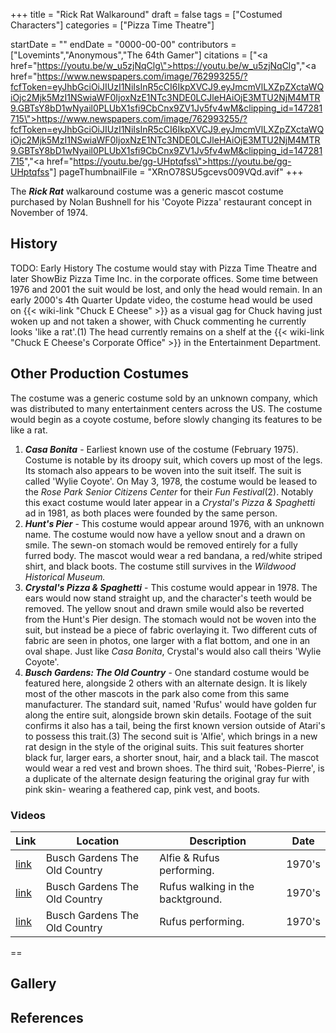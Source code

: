 +++
title = "Rick Rat Walkaround"
draft = false
tags = ["Costumed Characters"]
categories = ["Pizza Time Theatre"]


startDate = ""
endDate = "0000-00-00"
contributors = ["Lovemints","Anonymous","The 64th Gamer"]
citations = ["<a href=\"https://youtu.be/w_u5zjNqClg\">https://youtu.be/w_u5zjNqClg</a>","<a href=\"https://www.newspapers.com/image/762993255/?fcfToken=eyJhbGciOiJIUzI1NiIsInR5cCI6IkpXVCJ9.eyJmcmVlLXZpZXctaWQiOjc2Mjk5MzI1NSwiaWF0IjoxNzE1NTc3NDE0LCJleHAiOjE3MTU2NjM4MTR9.GBTsY8bD1wNyail0PLUbX1sfi9CbCnx9ZV1Jv5fv4wM&clipping_id=147281715\">https://www.newspapers.com/image/762993255/?fcfToken=eyJhbGciOiJIUzI1NiIsInR5cCI6IkpXVCJ9.eyJmcmVlLXZpZXctaWQiOjc2Mjk5MzI1NSwiaWF0IjoxNzE1NTc3NDE0LCJleHAiOjE3MTU2NjM4MTR9.GBTsY8bD1wNyail0PLUbX1sfi9CbCnx9ZV1Jv5fv4wM&clipping_id=147281715</a>","<a href=\"https://youtu.be/gg-UHptqfss\">https://youtu.be/gg-UHptqfss</a>"]
pageThumbnailFile = "XRnO78SU5gcevs009VQd.avif"
+++

The ***Rick Rat*** walkaround costume was a generic mascot costume purchased by Nolan Bushnell for his 'Coyote Pizza' restaurant concept in November of 1974.

## History

TODO: Early History The costume would stay with Pizza Time Theatre and later ShowBiz Pizza Time Inc. in the corporate offices. Some time between 1976 and 2001 the suit would be lost, and only the head would remain. In an early 2000's 4th Quarter Update video, the costume head would be used on {{< wiki-link "Chuck E Cheese" >}} as a visual gag for Chuck having just woken up and not taken a shower, with Chuck commenting he currently looks 'like a rat'.(1) The head currently remains on a shelf at the {{< wiki-link "Chuck E Cheese's Corporate Office" >}} in the Entertainment Department.

## Other Production Costumes

The costume was a generic costume sold by an unknown company, which was distributed to many entertainment centers across the US. The costume would begin as a coyote costume, before slowly changing its features to be like a rat.

1. ***Casa Bonita*** - Earliest known use of the costume (February 1975). Costume is notable by its droopy suit, which covers up most of the legs. Its stomach also appears to be woven into the suit itself. The suit is called 'Wylie Coyote'. On May 3, 1978, the costume would be leased to the *Rose Park Senior Citizens Center* for their *Fun Festival*(2). Notably this exact costume would later appear in a *Crystal's Pizza &amp; Spaghetti* ad in 1981, as both places were founded by the same person.
2. ***Hunt's Pier*** - This costume would appear around 1976, with an unknown name. The costume would now have a yellow snout and a drawn on smile. The sewn-on stomach would be removed entirely for a fully furred body. The mascot would wear a red bandana, a red/white striped shirt, and black boots. The costume still survives in the *Wildwood Historical Museum.*
3. ***Crystal's Pizza &amp; Spaghetti*** - This costume would appear in 1978. The ears would now stand straight up, and the character's teeth would be removed. The yellow snout and drawn smile would also be reverted from the Hunt's Pier design. The stomach would not be woven into the suit, but instead be a piece of fabric overlaying it. Two different cuts of fabric are seen in photos, one larger with a flat bottom, and one in an oval shape. Just like *Casa Bonita*, Crystal's would also call theirs 'Wylie Coyote'.
4. ***Busch Gardens: The Old Country*** - One standard costume would be featured here, alongside 2 others with an alternate design. It is likely most of the other mascots in the park also come from this same manufacturer. The standard suit, named 'Rufus' would have golden fur along the entire suit, alongside brown skin details. Footage of the suit confirms it also has a tail, being the first known version outside of Atari's to possess this trait.(3) The second suit is 'Alfie', which brings in a new rat design in the style of the original suits. This suit features shorter black fur, larger ears, a shorter snout, hair, and a black tail. The mascot would wear a red vest and brown shoes. The third suit, 'Robes-Pierre', is a duplicate of the alternate design featuring the original gray fur with pink skin- wearing a feathered cap, pink vest, and boots.

### Videos

| Link                                       | Location                      | Description                       | Date   |
|--------------------------------------------|-------------------------------|-----------------------------------|--------|
| [link](https://youtu.be/gg-UHptqfss?t=226) | Busch Gardens The Old Country | Alfie &amp; Rufus performing.     | 1970's |
| [link](https://youtu.be/wf_jT0oeCIQ?t=141) | Busch Gardens The Old Country | Rufus walking in the backtground. | 1970's |
| [link](https://youtu.be/wf_jT0oeCIQ?t=319) | Busch Gardens The Old Country | Rufus performing.                 | 1970's |

==

## Gallery

## References